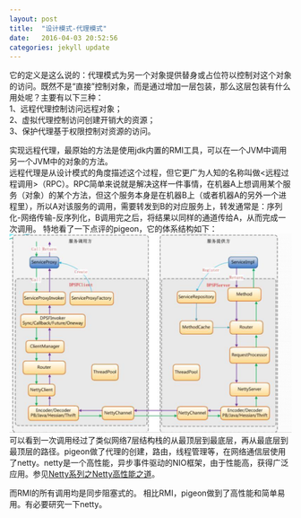```yaml
---
layout: post
title:  "设计模式-代理模式"
date:   2016-04-03 20:52:56
categories: jekyll update
---
```

它的定义是这么说的：代理模式为另一个对象提供替身或占位符以控制对这个对象的访问。既然不是“直接”控制对象，而是通过增加一层包装，那么这层包装有什么用处呢？主要有以下三种：  
1、远程代理控制访问远程对象；  
2、虚拟代理控制访问创建开销大的资源；  
3、保护代理基于权限控制对资源的访问。

实现远程代理，最原始的方法是使用jdk内置的RMI工具，可以在一个JVM中调用另一个JVM中的对象的方法。  
远程代理是从设计模式的角度描述这个过程，但它更广为人知的名称叫做<远程过程调用>（RPC）。RPC简单来说就是解决这样一件事情，在机器A上想调用某个服务（对象）的某个方法，但这个服务本身是在机器B上（或者机器A的另外一个进程里），所以A对该服务的调用，需要转发到B的对应服务上，转发通常是：序列化-网络传输-反序列化，B调用完之后，将结果以同样的通道传给A，从而完成一次调用。
特地看了一下点评的pigeon，它的体系结构如下：
![pigeon](/images/pigeon.png)
可以看到一次调用经过了类似网络7层结构栈的从最顶层到最底层，再从最底层到最顶层的路径。pigeon做了代理的创建，路由，线程管理等，在网络通信层使用了netty。netty是一个高性能，异步事件驱动的NIO框架，由于性能高，获得广泛应用。参见[Netty系列之Netty高性能之道]。

而RMI的所有调用均是同步阻塞式的。
相比RMI，pigeon做到了高性能和简单易用。有必要研究一下netty。

[Netty系列之Netty高性能之道]:http://www.infoq.com/cn/articles/netty-high-performance/
